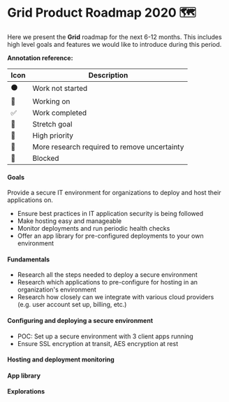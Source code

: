 # Grid Product Roadmap 2020 🗺️

Here we present the **Grid** roadmap for the next 6-12 months. This includes high level goals and features we would like to introduce during this period.

**Annotation reference:**

|Icon|Description| 
|--|--|
|⚫️|Work not started|
|🏃|Working on|
|✅|Work completed|
|🚀|Stretch goal|
|🌲|High priority|
|🔵|More research required to remove uncertainty|
|🔴|Blocked|

#### Goals
Provide a secure IT environment for organizations to deploy and host their applications on.

- Ensure best practices in IT application security is being followed
- Make hosting easy and manageable
- Monitor deployments and run periodic health checks
- Offer an app library for pre-configured deployments to your own environment

#### Fundamentals
- Research all the steps needed to deploy a secure environment
- Research which applications to pre-configure for hosting in an organization's environment
- Research how closely can we integrate with various cloud providers (e.g. user account set up, billing, etc.)

#### Configuring and deploying a secure environment
- POC: Set up a secure environment with 3 client apps running
- Ensure SSL encryption at transit, AES encryption at rest

#### Hosting and deployment monitoring

#### App library

#### Explorations
